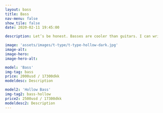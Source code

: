 ```yaml
---
layout: bass
title: Bass
nav-menu: false
show_tile: false
date: 2020-02-11 19:45:00

description: Let’s be honest. Basses are cooler than guitars. I can write this here, publically for all to see, as all guitarists are too busy searching my site for the various colour options of binding to match the LEDs of their spaceship pedal boards, to come onto the bass section of my page. I’m not going to patronise you with a snappy headline, I love making basses, I would love to make you one. Check them out. If you can’t see what you would like then get in touch. I can probably make what you want. 

image: 'assets/images/t-type/t-type-hollow-dark.jpg'
image-alt: 
image-hero:
image-hero-alt:

model: 'Bass'
img-tag: bass
price: 2000usd / 17300dkk
modeldesc: Description

model2: 'Hollow Bass'
img-tag2: bass-hollow
price2: 2500usd / 17300dkk
modeldesc2: Description
---
```

